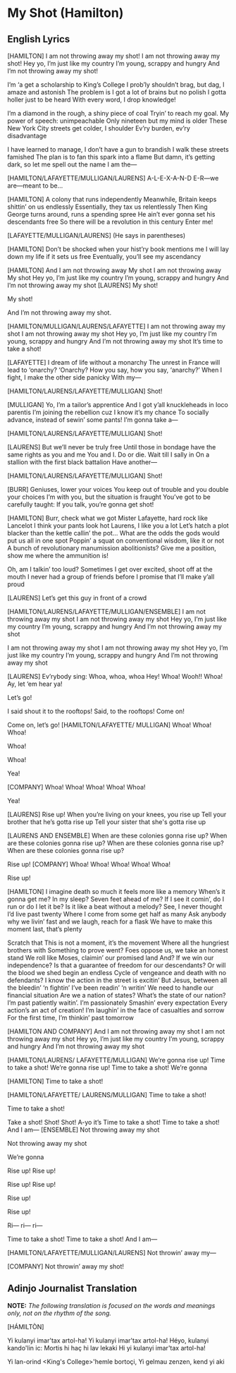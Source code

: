 # My Shot (Hamilton)

## English Lyrics

\[HAMILTON\]
I am not throwing away my shot!
I am not throwing away my shot!
Hey yo, I’m just like my country
I’m young, scrappy and hungry
And I’m not throwing away my shot!

I’m ‘a get a scholarship to King’s College
I prob’ly shouldn’t brag, but dag, I amaze and astonish
The problem is I got a lot of brains but no polish
I gotta holler just to be heard
With every word, I drop knowledge!

I’m a diamond in the rough, a shiny piece of coal
Tryin’ to reach my goal. My power of speech: unimpeachable
Only nineteen but my mind is older
These New York City streets get colder, I shoulder
Ev’ry burden, ev’ry disadvantage

I have learned to manage, I don’t have a gun to brandish
I walk these streets famished
The plan is to fan this spark into a flame
But damn, it’s getting dark, so let me spell out the name
I am the—

[HAMILTON/LAFAYETTE/MULLIGAN/LAURENS]
A-L-E-X-A-N-D
E-R—we are—meant to be…

[HAMILTON]
A colony that runs independently
Meanwhile, Britain keeps shittin’ on us endlessly
Essentially, they tax us relentlessly
Then King George turns around, runs a spending spree
He ain’t ever gonna set his descendants free
So there will be a revolution in this century
Enter me!

[LAFAYETTE/MULLIGAN/LAURENS]
(He says in parentheses)

[HAMILTON]
Don’t be shocked when your hist’ry book mentions me
I will lay down my life if it sets us free
Eventually, you’ll see my ascendancy

[HAMILTON]
And I am not throwing away
My shot
I am not throwing away
My shot
Hey yo, I’m just like my country
I’m young, scrappy and hungry
And I’m not throwing away my shot
[LAURENS]
My shot!

My shot!


And I’m not throwing away my shot.

[HAMILTON/MULLIGAN/LAURENS/LAFAYETTE]
I am not throwing away my shot
I am not throwing away my shot
Hey yo, I’m just like my country
I’m young, scrappy and hungry
And I’m not throwing away my shot
It’s time to take a shot!

[LAFAYETTE]
I dream of life without a monarchy
The unrest in France will lead to ‘onarchy?
‘Onarchy? How you say, how you say, ‘anarchy?’
When I fight, I make the other side panicky
With my—

[HAMILTON/LAURENS/LAFAYETTE/MULLIGAN]
Shot!

[MULLIGAN]
Yo, I’m a tailor’s apprentice
And I got y’all knuckleheads in loco parentis
I’m joining the rebellion cuz I know it’s my chance
To socially advance, instead of sewin’ some pants!
I’m gonna take a—

[HAMILTON/LAURENS/LAFAYETTE/MULLIGAN]
Shot!

[LAURENS]
But we’ll never be truly free
Until those in bondage have the same rights as you and me
You and I. Do or die. Wait till I sally in
On a stallion with the first black battalion
Have another—

[HAMILTON/LAURENS/LAFAYETTE/MULLIGAN]
Shot!

[BURR]
Geniuses, lower your voices
You keep out of trouble and you double your choices
I’m with you, but the situation is fraught
You’ve got to be carefully taught:
If you talk, you’re gonna get shot!

[HAMILTON]
Burr, check what we got
Mister Lafayette, hard rock like Lancelot
I think your pants look hot
Laurens, I like you a lot
Let’s hatch a plot blacker than the kettle callin’ the pot...
What are the odds the gods would put us all in one spot
Poppin’ a squat on conventional wisdom, like it or not
A bunch of revolutionary manumission abolitionists?
Give me a position, show me where the ammunition is!

Oh, am I talkin’ too loud?
Sometimes I get over excited, shoot off at the mouth
I never had a group of friends before
I promise that I’ll make y’all proud

[LAURENS]
Let’s get this guy in front of a crowd

[HAMILTON/LAURENS/LAFAYETTE/MULLIGAN/ENSEMBLE]
I am not throwing away my shot
I am not throwing away my shot
Hey yo, I’m just like my country
I’m young, scrappy and hungry
And I’m not throwing away my shot

I am not throwing away my shot
I am not throwing away my shot
Hey yo, I’m just like my country
I’m young, scrappy and hungry
And I’m not throwing away my shot

[LAURENS]
Ev’rybody sing:
Whoa, whoa, whoa
Hey!
Whoa!
Wooh!!
Whoa!
Ay, let ‘em hear ya!

Let’s go!


I said shout it to the rooftops!
Said, to the rooftops!
Come on!

Come on, let’s go! [HAMILTON/LAFAYETTE/
MULLIGAN]
Whoa! Whoa! Whoa!

Whoa!

Whoa!

Yea!

[COMPANY]
Whoa! Whoa! Whoa!
Whoa!
Whoa!

Yea!

[LAURENS]
Rise up!
When you’re living on your knees, you rise up
Tell your brother that he’s gotta rise up
Tell your sister that she's gotta rise up

[LAURENS AND ENSEMBLE]
When are these colonies gonna rise up?
When are these colonies gonna rise up?
When are these colonies gonna rise up?
When are these colonies gonna rise up?

Rise up!
[COMPANY]
Whoa! Whoa!
Whoa!
Whoa!
Whoa!

Rise up!

[HAMILTON]
I imagine death so much it feels more like a memory
When’s it gonna get me?
In my sleep? Seven feet ahead of me?
If I see it comin’, do I run or do I let it be?
Is it like a beat without a melody?
See, I never thought I’d live past twenty
Where I come from some get half as many
Ask anybody why we livin’ fast and we laugh, reach for a flask
We have to make this moment last, that’s plenty

Scratch that
This is not a moment, it’s the movement
Where all the hungriest brothers with
Something to prove went?
Foes oppose us, we take an honest stand
We roll like Moses, claimin’ our promised land
And? If we win our independence?
Is that a guarantee of freedom for our descendants?
Or will the blood we shed begin an endless
Cycle of vengeance and death with no defendants?
I know the action in the street is excitin’
But Jesus, between all the bleedin’ ‘n fightin’
I’ve been readin’ ‘n writin’
We need to handle our financial situation
Are we a nation of states? What’s the state of our nation?
I’m past patiently waitin’. I’m passionately
Smashin’ every expectation
Every action’s an act of creation!
I’m laughin’ in the face of casualties and sorrow
For the first time, I’m thinkin’ past tomorrow

[HAMILTON AND COMPANY]
And I am not throwing away my shot
I am not throwing away my shot
Hey yo, I’m just like my country
I’m young, scrappy and hungry
And I’m not throwing away my shot

[HAMILTON/LAURENS/
LAFAYETTE/MULLIGAN]
We’re gonna rise up! Time to take a shot!
We’re gonna rise up! Time to take a shot!
We’re gonna




[HAMILTON]
Time to take a shot!


[HAMILTON/LAFAYETTE/
LAURENS/MULLIGAN]
Time to take a shot!

Time to take a shot!

Take a shot!
Shot!
Shot!
A-yo it’s
Time to take a shot!
Time to take a shot!
And I am—
[ENSEMBLE]
Not throwing away my shot

Not throwing away my shot

We’re gonna

Rise up!
Rise up!



Rise up!
Rise up!



Rise up!

Rise up!

Ri— ri— ri—


Time to take a shot!
Time to take a shot!
And I am—

[HAMILTON/LAFAYETTE/MULLIGAN/LAURENS]
Not throwin’ away my—

[COMPANY]
Not throwin’ away my shot!

## Adinjo Journalist Translation

**NOTE:** *The following translation is focused on the words and meanings only, not on the rhythm of the song.*

\[HÁMILTÒN\]

Yi kulanyi imar'tax artol-ha!
Yi kulanyi imar'tax artol-ha!
Héyo, kulanyi kando'lin ic:
Mortis hi haç hi lav lekaki
Hi yi kulanyi imar'tax artol-ha!

Yi lan-orind \<King's College\>'hemle bortoçi,
Yi gelmau zenzen, kend yi aki 
